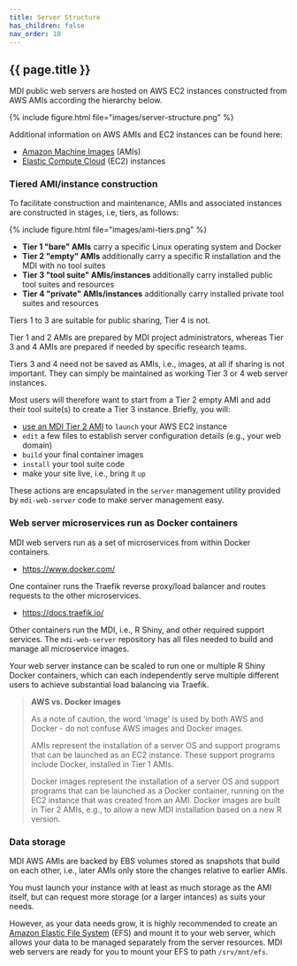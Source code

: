 ```yaml
---
title: Server Structure
has_children: false
nav_order: 10
---
```


## {{ page.title }}

MDI public web servers are hosted on AWS EC2 instances constructed from AWS AMIs according the hierarchy below.

{% include figure.html file="images/server-structure.png" %}

Additional information on AWS AMIs and EC2 instances can be found here:  
-  [Amazon Machine Images](https://docs.aws.amazon.com/AWSEC2/latest/UserGuide/AMIs.html) (AMIs)
- [Elastic Compute Cloud](https://aws.amazon.com/pm/ec2) (EC2) instances

### Tiered AMI/instance construction

To facilitate construction and maintenance, AMIs and associated instances are constructed
in stages, i.e, tiers, as follows:

{% include figure.html file="images/ami-tiers.png" %}

- **Tier 1 "bare" AMIs** carry a specific Linux operating system and Docker
- **Tier 2 "empty" AMIs** additionally carry a specific R installation and the MDI with no tool suites
- **Tier 3 "tool suite" AMIs/instances** additionally carry installed public tool suites and resources
- **Tier 4 "private" AMIs/instances** additionally carry installed private tool suites and resources

Tiers 1 to 3 are suitable for public sharing, Tier 4 is not. 

Tier 1 and 2 AMIs are prepared by MDI project administrators, whereas Tier 3 and 4 AMIs
are prepared if needed by specific research teams.

Tiers 3 and 4 need not be saved as AMIs, i.e., images, at all if sharing is not important.
They can simply be maintained as working Tier 3 or 4 web server instances. 

Most users will therefore want to start from a Tier 2 empty AMI and add their tool suite(s) 
to create a Tier 3 instance. Briefly, you will:
- [use an MDI Tier 2 AMI](https://us-east-2.console.aws.amazon.com/ec2/v2/home?region=us-east-2#Images:visibility=public-images;v=3;search=:Michigan%20Data%20Interface) to `launch` your AWS EC2 instance
- `edit` a few files to establish server configuration details (e.g., your web domain)
- `build` your final container images
- `install` your tool suite code
- make your site live, i.e., bring it `up`

These actions are encapsulated in the `server` management utility 
provided by `mdi-web-server` code to make server management easy.

### Web server microservices run as Docker containers

MDI web servers run as a set of microservices from within
Docker containers. 

- <https://www.docker.com/>

One container runs the Traefik reverse proxy/load balancer
and routes requests to the other microservices.

- <https://docs.traefik.io/>

Other containers run the MDI, i.e., R Shiny, and other required 
support services. The `mdi-web-server` repository has all files needed to 
build and manage all microservice images.

Your web server instance can be scaled to run one or multiple
R Shiny Docker containers, which can each independently serve
multiple different users to achieve substantial load balancing via Traefik.

> **AWS vs. Docker images**
>
>As a note of caution, the word 'image' is used by both AWS and Docker - do not 
confuse AWS images and Docker images.
>
>AMIs represent the installation of a server OS and 
support programs that can be launched as an EC2
instance. These support programs include Docker, installed in Tier 1 AMIs. 
>
>Docker images represent the installation of a server OS and support programs
that can be launched as a Docker container, running on the EC2 instance that
was created from an AMI. Docker images are built in Tier 2 AMIs, e.g., to
allow a new MDI installation based on a new R version.
>

### Data storage

MDI AWS AMIs are backed by EBS volumes stored as snapshots that build on each other, 
i.e., later AMIs only store the changes relative to earlier AMIs.

You must launch your instance with at least as much storage as the AMI itself,
but can request more storage (or a larger intances) as suits your needs.

However, as your data needs grow, it is highly recommended to create an
[Amazon Elastic File System](https://aws.amazon.com/efs/) (EFS) and mount it to your web server, which
allows your data to be managed separately from the server resources.
MDI web servers are ready for you to mount your EFS to path `/srv/mnt/efs`.
